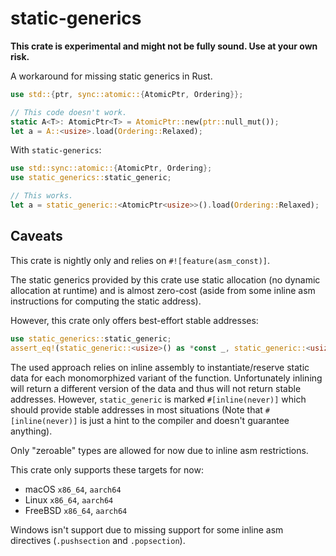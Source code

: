 # static-generics

**This crate is experimental and might not be fully sound. Use at your own risk.**

A workaround for missing static generics in Rust.

```rust
use std::{ptr, sync::atomic::{AtomicPtr, Ordering}};

// This code doesn't work.
static A<T>: AtomicPtr<T> = AtomicPtr::new(ptr::null_mut());
let a = A::<usize>.load(Ordering::Relaxed);
```

With `static-generics`:

```rust
use std::sync::atomic::{AtomicPtr, Ordering};
use static_generics::static_generic;

// This works.
let a = static_generic::<AtomicPtr<usize>>().load(Ordering::Relaxed);
```

## Caveats

This crate is nightly only and relies on `#![feature(asm_const)]`.

The static generics provided by this crate use static allocation (no dynamic allocation at runtime) and is almost zero-cost (aside from some inline asm instructions for computing the static address).

However, this crate only offers best-effort stable addresses:

```rust
use static_generics::static_generic;
assert_eq!(static_generic::<usize>() as *const _, static_generic::<usize>() as *const _);
```

The used approach relies on inline assembly to instantiate/reserve static data for each monomorphized variant of the function.
Unfortunately inlining will return a different version of the data and thus will not return stable addresses.
However, `static_generic` is marked `#[inline(never)]` which should provide stable addresses in most situations
(Note that `#[inline(never)]` is just a hint to the compiler and doesn't guarantee anything).

Only "zeroable" types are allowed for now due to inline asm restrictions.

This crate only supports these targets for now:

- macOS `x86_64`, `aarch64`
- Linux `x86_64`, `aarch64`
- FreeBSD `x86_64`, `aarch64`

Windows isn't support due to missing support for some inline asm directives (`.pushsection` and `.popsection`).
